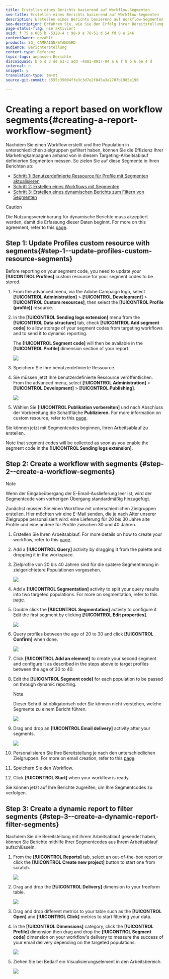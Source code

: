```yaml
---
title: Erstellen eines Berichts basierend auf Workflow-Segmenten
seo-title: Erstellen eines Berichts basierend auf Workflow-Segmenten
description: Erstellen eines Berichts basierend auf Workflow-Segmenten
seo-description: Erfahren Sie, wie Sie den Erfolg Ihrer Bereitstellung je nach Segmente Ihrer Arbeitsabläufe in Ihren Berichten überprüfen.
page-status-flag: nie aktiviert
uuid: f 75 e 005 b -5328-4 c 98-9 e 78-51 d 54 fd 0 e 246
contentOwner: gezählt
products: SG_ CAMPAIGN/STANDARD
audience: Berichterstellung
content-type: Referenz
topic-tags: anpassen-Berichte
discoiquuid: b 6 d 3 de 63-3 add -4881-8917-04 a 6 f 8 b 6 be 4 d
internal: n
snippet: y
translation-type: tm+mt
source-git-commit: c555c35004ffe3c3d7e2f845a3a2707b1985e190

---
```



# Creating a report based on workflow segments{#creating-a-report-workflow-segment}

Nachdem Sie einen Workflow erstellt und Ihre Population in unterschiedlichen zielgruppen gefiltert haben, können Sie die Effizienz Ihrer Marketingkampagnen anhand von in diesem Targeting-Arbeitsablauf definierten Segmenten messen.
So zielen Sie auf diese Segmente in Ihren Berichten ab:

* [Schritt 1: Benutzerdefinierte Ressource für Profile mit Segmenten aktualisieren](#step-1--update-profiles-custom-resource-segments)
* [Schritt 2: Erstellen eines Workflows mit Segmenten](#step-2--create-a-workflow-segments)
* [Schritt 3: Erstellen eines dynamischen Berichts zum Filtern von Segmenten](#step-3--create-a-dynamic-report-filter-segments)

>[!CAUTION]
>Die Nutzungsvereinbarung für dynamische Berichte muss akzeptiert werden, damit die Erfassung dieser Daten beginnt.
>For more on this agreement, refer to this [page](../../reporting/using/about-dynamic-reports.md#dynamic-reporting-usage-agreement).

## Step 1: Update Profiles custom resource with segments{#step-1--update-profiles-custom-resource-segments}

Before reporting on your segment code, you need to update your **[!UICONTROL Profiles]** custom resource for your segment codes to be stored.

1. From the advanced menu, via the Adobe Campaign logo, select **[!UICONTROL Administration]** &gt; **[!UICONTROL Development]** &gt; **[!UICONTROL Custom resources]**, then select the **[!UICONTROL Profile (profile)]** resource.
1. In the **[!UICONTROL Sending logs extension]** menu from the **[!UICONTROL Data structure]** tab, check **[!UICONTROL Add segment code]** to allow storage of your segment codes from targeting workflows and to send it to dynamic reporting.

   The **[!UICONTROL Segment code]** will then be available in the **[!UICONTROL Profile]** dimension section of your report.

   ![](assets/report_segment_4.png)

1. Speichern Sie Ihre benutzerdefinierte Ressource.

1. Sie müssen jetzt Ihre benutzerdefinierte Ressource veröffentlichen.
From the advanced menu, select **[!UICONTROL Administration]** &gt; **[!UICONTROL Development]** &gt; **[!UICONTROL Publishing]**.

   ![](assets/custom_profile_7.png)

1. Wählen Sie **[!UICONTROL Publikation vorbereiten]** und nach Abschluss der Vorbereitung die Schaltfläche **Publizieren.** For more information on custom resource, refer to this [page](../../developing/using/updating-the-database-structure.md).

Sie können jetzt mit Segmentcodes beginnen, Ihren Arbeitsablauf zu erstellen.

Note that segment codes will be collected as soon as you enable the segment code in the **[!UICONTROL Sending logs extension]**.

## Step 2: Create a workflow with segments {#step-2--create-a-workflow-segments}

>[!NOTE]
>Wenn der Eingabeübergang der E-Email-Auslieferung leer ist, wird der Segmentcode vom vorherigen Übergang standardmäßig hinzugefügt.

Zunächst müssen Sie einen Workflow mit unterschiedlichen Zielgruppen erstellen. Hier möchten wir eine E-Mail senden, die je nach Alter unserer Zielgruppe personalisiert wird: eine Lieferung für 20 bis 30 Jahre alte Profile und eine andere für Profile zwischen 30 und 40 Jahren.

1. Erstellen Sie Ihren Arbeitsablauf. For more details on how to create your workflow, refer to this [page](../../automating/using/building-a-workflow.md).

1. Add a **[!UICONTROL Query]** activity by dragging it from the palette and dropping it in the workspace.

1. Zielprofile von 20 bis 40 Jahren sind für die spätere Segmentierung in zielgerichtetere Populationen vorgesehen.

   ![](assets/report_segment_1.png)

1. Add a **[!UICONTROL Segmentation]** activity to split your query results into two targeted populations. For more on segmentation, refer to this [page](../../automating/using/targeting-data.md#segmenting-data).

1. Double click the **[!UICONTROL Segmentation]** activity to configure it. Edit the first segment by clicking **[!UICONTROL Edit properties]**.

   ![](assets/report_segment_7.png)

1. Query profiles between the age of 20 to 30 and click **[!UICONTROL Confirm]** when done.

   ![](assets/report_segment_8.png)

1. Click **[!UICONTROL Add an element]** to create your second segment and configure it as described in the steps above to target profiles between the age of 30 to 40.

1. Edit the **[!UICONTROL Segment code]** for each population to be passed on through dynamic reporting.

   >[!NOTE]
   >Dieser Schritt ist obligatorisch oder Sie können nicht verstehen, welche Segmente zu einem Bericht führen.

   ![](assets/report_segment_9.png)

1. Drag and drop an **[!UICONTROL Email delivery]** activity after your segments.

   ![](assets/report_segment_3.png)

1. Personalisieren Sie Ihre Bereitstellung je nach den unterschiedlichen Zielgruppen. For more on email creation, refer to this [page](../../designing/using/about-email-content-design.md).

1. Speichern Sie den Workflow.

1. Click **[!UICONTROL Start]** when your workflow is ready.

Sie können jetzt auf Ihre Berichte zugreifen, um Ihre Segmentcodes zu verfolgen.

## Step 3: Create a dynamic report to filter segments {#step-3--create-a-dynamic-report-filter-segments}

Nachdem Sie die Bereitstellung mit Ihrem Arbeitsablauf gesendet haben, können Sie Berichte mithilfe Ihrer Segmentcodes aus Ihrem Arbeitsablauf aufschlüsseln.

1. From the **[!UICONTROL Reports]** tab, select an out-of-the-box report or click the **[!UICONTROL Create new project]** button to start one from scratch.

   ![](assets/custom_profile_18.png)
1. Drag and drop the **[!UICONTROL Delivery]** dimension to your freeform table.

   ![](assets/report_segment_5.png)

1. Drag and drop different metrics to your table such as the **[!UICONTROL Open]** and **[!UICONTROL Click]** metrics to start filtering your data.
1. In the **[!UICONTROL Dimensions]** category, click the **[!UICONTROL Profile]** dimension then drag and drop the **[!UICONTROL Segment code]** dimension on your workflow's delivery to measure the success of your email delivery depending on the targeted populations.

   ![](assets/report_segment_6.png)

1. Ziehen Sie bei Bedarf ein Visualisierungselement in den Arbeitsbereich.

   ![](assets/report_segment_10.png)

